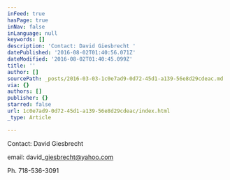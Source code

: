 ```yaml
---
inFeed: true
hasPage: true
inNav: false
inLanguage: null
keywords: []
description: 'Contact: David Giesbrecht '
datePublished: '2016-08-02T01:40:56.071Z'
dateModified: '2016-08-02T01:40:45.099Z'
title: ''
author: []
sourcePath: _posts/2016-03-03-1c0e7ad9-0d72-45d1-a139-56e8d29cdeac.md
via: {}
authors: []
publisher: {}
starred: false
url: 1c0e7ad9-0d72-45d1-a139-56e8d29cdeac/index.html
_type: Article

---
```

Contact: David Giesbrecht 

email: david\_giesbrecht@yahoo.com

Ph. 718-536-3091